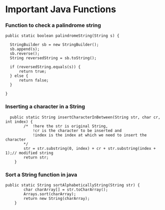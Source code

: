# Important Java Functions

### Function to check a palindrome string 

    public static boolean palindromeString(String s) {

      StringBuilder sb = new StringBuilder();
      sb.append(s);
      sb.reverse();
      String reversedString = sb.toString();

      if (reversedString.equals(s)) {
          return true;
      } else {
          return false;
      }

    }

### Inserting a character in a String

      public static String insertCharacterInBetween(String str, char cr, int index) {
            /*  !here the str is original String,
                !cr is the character to be inserted and 
                !index is the index at which we need to insert the character 
            */
            str = str.substring(0, index) + cr + str.substring(index + 1);// modified string
            return str;
        }
        
### Sort a String function in java 

    public static String sortAlphabeticallyString(String str) {
            char charArray[] = str.toCharArray();
            Arrays.sort(charArray);
            return new String(charArray);
        }
